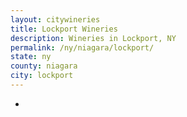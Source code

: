 ```yaml
---
layout: citywineries
title: Lockport Wineries
description: Wineries in Lockport, NY
permalink: /ny/niagara/lockport/
state: ny
county: niagara
city: lockport
---
```

-
